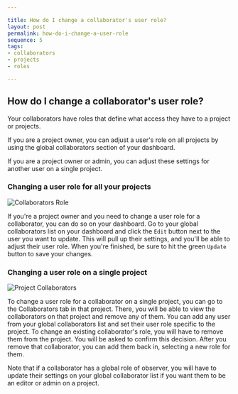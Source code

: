 ```yaml
---

title: How do I change a collaborator's user role?
layout: post
permalink: how-do-i-change-a-user-role
sequence: 5
tags:
- collaborators
- projects
- roles

---
```


## How do I change a collaborator's user role? 
Your collaborators have roles that define what access they have to a project or projects. 

If you are a project owner, you can adjust a user's role on all projects by using the global collaborators section of your dashboard.

If you are a project owner or admin, you can adjust these settings for another user on a single project.

### Changing a user role for all your projects 

![Collaborators Role](https://s3.amazonaws.com/beegit-images/helpImages/collaborators-notifications.png) 

If you're a project owner and you need to change a user role for a collaborator, you can do so on your dashboard. Go to your global collaborators list on your dashboard and click the `Edit` button next to the user you want to update. This will pull up their settings, and you'll be able to adjust their user role. When you're finished, be sure to hit the green `Update` button to save your changes. 

### Changing a user role on a single project 

![Project Collaborators](https://s3.amazonaws.com/beegit-images/helpImages/project-collaborators-email.png) 

To change a user role for a collaborator on a single project, you can go to the Collaborators tab in that project. There, you will be able to view the collaborators on that project and remove any of them. You can add any user from your global collaborators list and set their user role specific to the project. To change an existing collaborator's role, you will have to remove them from the project. You will be asked to confirm this decision. After you remove that collaborator, you can add them back in, selecting a new role for them. 

Note that if a collaborator has a global role of observer, you will have to update their settings on your global collaborator list if you want them to be an editor or admin on a project. 
